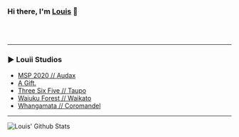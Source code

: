 ### Hi there, I'm [Louis][website] 👋

<br />
<br />

---

### ▶️ Louii Studios

<!-- YOUTUBE:START -->
- [MSP 2020 // Audax](https://www.youtube.com/watch?v=HCc74OFmLL4)
- [A Gift.](https://www.youtube.com/watch?v=frJ9vcRYlkI)
- [Three Six Five // Taupo](https://www.youtube.com/watch?v=LskvzorGJNg)
- [Waiuku Forest // Waikato](https://www.youtube.com/watch?v=dm4FYWFYe3k)
- [Whangamata // Coromandel](https://www.youtube.com/watch?v=kOsAMs5WKCY)
<!-- YOUTUBE:END -->

---

<img align="left" alt="Louis' Github Stats" src="https://github-readme-stats.vercel.app/api?username=louis-cf-lin&&show_icons=true&title_color=ffffff&icon_color=ffffff&text_color=ffffff&bg_color=191919">

[website]: louis-cf-lin.github.io
[twitter]: https://twitter.com/Louii_L
[youtube]: https://www.youtube.com/user/LouiiL
[linkedin]: https://www.linkedin.com/in/louiscflin/
